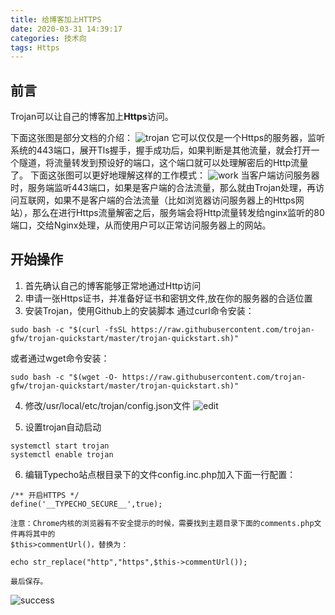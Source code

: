 ```yaml
---
title: 给博客加上HTTPS
date: 2020-03-31 14:39:17
categories: 技术向
tags: Https
---
```

## 前言 ##
Trojan可以让自己的博客加上**Https**访问。
<!--more-->
下面这张图是部分文档的介绍：
![trojan](https://cdn.jsdelivr.net/gh/Johnny-Yh/ImageHosting//img/200331-4.jpg)
它可以仅仅是一个Https的服务器，监听系统的443端口，展开Tls握手，握手成功后，如果判断是其他流量，就会打开一个隧道，将流量转发到预设好的端口，这个端口就可以处理解密后的Http流量了。
下面这张图可以更好地理解这样的工作模式：
![work](https://cdn.jsdelivr.net/gh/Johnny-Yh/ImageHosting//img/200331-3.jpg)
当客户端访问服务器时，服务端监听443端口，如果是客户端的合法流量，那么就由Trojan处理，再访问互联网，如果不是客户端的合法流量（比如浏览器访问服务器上的Https网站），那么在进行Https流量解密之后，服务端会将Http流量转发给nginx监听的80端口，交给Nginx处理，从而使用户可以正常访问服务器上的网站。
## 开始操作 ##
 1. 首先确认自己的博客能够正常地通过Http访问
 2. 申请一张Https证书，并准备好证书和密钥文件,放在你的服务器的合适位置
 3. 安装Trojan，使用Github上的安装脚本
通过curl命令安装：
```shell
sudo bash -c "$(curl -fsSL https://raw.githubusercontent.com/trojan-gfw/trojan-quickstart/master/trojan-quickstart.sh)"
```
或者通过wget命令安装：
```shell
sudo bash -c "$(wget -O- https://raw.githubusercontent.com/trojan-gfw/trojan-quickstart/master/trojan-quickstart.sh)"
```
 4. 修改/usr/local/etc/trojan/config.json文件
![edit](https://cdn.jsdelivr.net/gh/Johnny-Yh/ImageHosting//img/200331-2.jpg)

 5. 设置trojan自动启动
```shell
systemctl start trojan
systemctl enable trojan
```
 6. 编辑Typecho站点根目录下的文件config.inc.php加入下面一行配置：
```shell
/** 开启HTTPS */
define('__TYPECHO_SECURE__',true);
```
    注意：Chrome内核的浏览器有不安全提示的时候，需要找到主题目录下面的comments.php文件再将其中的  
    $this>commentUrl()，替换为：
```shell        
echo str_replace("http","https",$this->commentUrl());
```
    最后保存。
![success](https://cdn.jsdelivr.net/gh/Johnny-Yh/ImageHosting//img/200331-1.jpg)